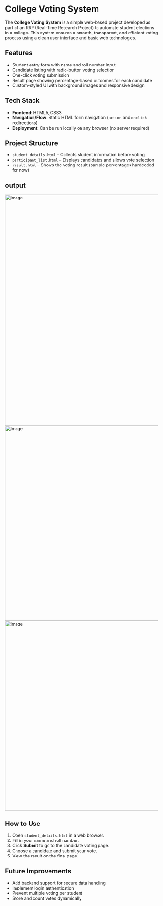 # College Voting System

The **College Voting System** is a simple web-based project developed as part of an RRP (Real-Time Research  Project) to automate student elections in a college. This system ensures a smooth, transparent, and efficient voting process using a clean user interface and basic web technologies.

## Features

*  Student entry form with name and roll number input
*  Candidate listing with radio-button voting selection
*  One-click voting submission
*  Result page showing percentage-based outcomes for each candidate
*  Custom-styled UI with background images and responsive design

##  Tech Stack

* **Frontend**: HTML5, CSS3
* **Navigation/Flow**: Static HTML form navigation (`action` and `onclick` redirections)
* **Deployment**: Can be run locally on any browser (no server required)

##  Project Structure

* `student_details.html` – Collects student information before voting
* `participant_list.html` – Displays candidates and allows vote selection
* `result.html` – Shows the voting result (sample percentages hardcoded for now)

## output
<img width="1537" height="762" alt="image" src="https://github.com/user-attachments/assets/2bc989e3-7516-4b86-a3b5-f88c8c544b2b" />
<img width="1667" height="643" alt="image" src="https://github.com/user-attachments/assets/15867fb5-7e5f-4c24-8f74-241a5fbd2266" />
<img width="842" height="627" alt="image" src="https://github.com/user-attachments/assets/e568e016-57e9-4d52-8699-63f03ad855b7" />


##  How to Use

1. Open `student_details.html` in a web browser.
2. Fill in your name and roll number.
3. Click **Submit** to go to the candidate voting page.
4. Choose a candidate and submit your vote.
5. View the result on the final page.



##  Future Improvements

* Add backend support for secure data handling
* Implement login authentication
* Prevent multiple voting per student
* Store and count votes dynamically

